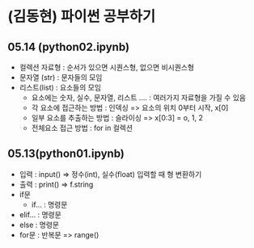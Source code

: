 # (김동현) 파이썬 공부하기
## 05.14 (python02.ipynb)
+ 컬렉션 자료형 : 순서가 있으면 시퀀스형, 없으면 비시퀀스형
+ 문자열 (str) : 문자들의 모임
+ 리스트(list) : 요소들의 모임
  + 요소에는 숫자, 실수, 문자열, 리스트 .... : 여러가지 자료형을 가질 수 있음
  +  각 요소에 접근하는 방법 : 인덱싱 => 요소의 위치 0부터 시작, x[0]
  +  일부 요소를 추출하는 방법 : 슬라이싱 => x[0:3] = o, 1, 2
  +  전체요소 접근 방법 : for in 컬렉션
## 05.13(python01.ipynb)
+ 입력 : input() => 정수(int), 실수(float) 입력할 때 형 변환하기
+ 출력 : print() => f.string
+ if문
  + if... : 명령문 
+ elif... :
     명령문  
 + else :  명령문
 + for문 : 반복문 => range()
 
 
 
 
